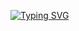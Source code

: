 [![Typing SVG](https://readme-typing-svg.demolab.com/?lines=Olá!+Sou+a+Grazielle!;Testando+coisas)](https://git.io/typing-svg)
